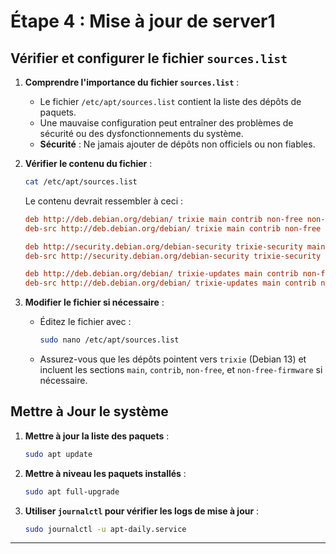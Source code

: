 # **Étape 4 : Mise à jour de server1**

## **Vérifier et configurer le fichier `sources.list`**

1. **Comprendre l'importance du fichier `sources.list`** :

   - Le fichier `/etc/apt/sources.list` contient la liste des dépôts de paquets.
   - Une mauvaise configuration peut entraîner des problèmes de sécurité ou des dysfonctionnements du système.
   - **Sécurité** : Ne jamais ajouter de dépôts non officiels ou non fiables.

2. **Vérifier le contenu du fichier** :

   ```bash
   cat /etc/apt/sources.list
   ```

   Le contenu devrait ressembler à ceci :

   ```ini
   deb http://deb.debian.org/debian/ trixie main contrib non-free non-free-firmware
   deb-src http://deb.debian.org/debian/ trixie main contrib non-free non-free-firmware

   deb http://security.debian.org/debian-security trixie-security main contrib non-free non-free-firmware
   deb-src http://security.debian.org/debian-security trixie-security main contrib non-free non-free-firmware

   deb http://deb.debian.org/debian/ trixie-updates main contrib non-free non-free-firmware
   deb-src http://deb.debian.org/debian/ trixie-updates main contrib non-free non-free-firmware
   ```

3. **Modifier le fichier si nécessaire** :

   - Éditez le fichier avec :

     ```bash
     sudo nano /etc/apt/sources.list
     ```

   - Assurez-vous que les dépôts pointent vers `trixie` (Debian 13) et incluent les sections `main`, `contrib`, `non-free`, et `non-free-firmware` si nécessaire.

## **Mettre à Jour le système**

1. **Mettre à jour la liste des paquets** :

   ```bash
   sudo apt update
   ```

2. **Mettre à niveau les paquets installés** :

   ```bash
   sudo apt full-upgrade
   ```

3. **Utiliser `journalctl` pour vérifier les logs de mise à jour** :

   ```bash
   sudo journalctl -u apt-daily.service
   ```

---
